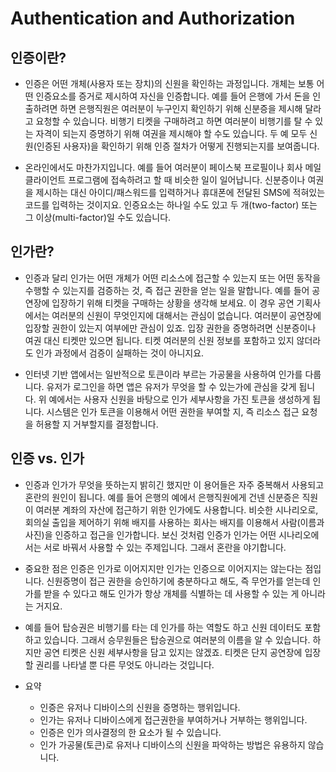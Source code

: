 # Authentication and Authorization

## 인증이란?
- 인증은 어떤 개체(사용자 또는 장치)의 신원을 확인하는 과정입니다. 개체는 보통 어떤 인증요소를 증거로 제시하여 자신을 인증합니다. 예를 들어 은행에 가서 돈을 인출하려면 하면 은행직원은 여러분이 누구인지 확인하기 위해 신분증을 제시해 달라고 요청할 수 있습니다. 비행기 티켓을 구매하려고 하면 여러분이 비행기를 탈 수 있는 자격이 되는지 증명하기 위해 여권을 제시해야 할 수도 있습니다. 두 예 모두 신원(인증된 사용자)을 확인하기 위해 인증 절차가 어떻게 진행되는지를 보여줍니다.

- 온라인에서도 마찬가지입니다. 예를 들어 여러분이 페이스북 프로필이나 회사 메일 클라이언트 프로그램에 접속하려고 할 때 비슷한 일이 일어납니다. 신분증이나 여권을 제시하는 대신 아이디/패스워드를 입력하거나 휴대폰에 전달된 SMS에 적혀있는 코드를 입력하는 것이지요. 인증요소는 하나일 수도 있고 두 개(two-factor) 또는 그 이상(multi-factor)일 수도 있습니다.

## 인가란?
- 인증과 달리 인가는 어떤 개체가 어떤 리소스에 접근할 수 있는지 또는 어떤 동작을 수행할 수 있는지를 검증하는 것, 즉 접근 권한을 얻는 일을 말합니다. 예를 들어 공연장에 입장하기 위해 티켓을 구매하는 상황을 생각해 보세요. 이 경우 공연 기획사에서는 여러분의 신원이 무엇인지에 대해서는 관심이 없습니다. 여러분이 공연장에 입장할 권한이 있는지 여부에만 관심이 있죠. 입장 권한을 증명하려면 신분증이나 여권 대신 티켓만 있으면 됩니다. 티켓 여러분의 신원 정보를 포함하고 있지 않더라도 인가 과정에서 검증이 실패하는 것이 아니지요.

- 인터넷 기반 앱에서는 일반적으로 토큰이라 부르는 가공물을 사용하여 인가를 다룹니다. 유저가 로그인을 하면 앱은 유저가 무엇을 할 수 있는가에 관심을 갖게 됩니다. 위 예에서는 사용자 신원을 바탕으로 인가 세부사항을 가진 토큰을 생성하게 됩니다. 시스템은 인가 토큰을 이용해서 어떤 권한을 부여할 지, 즉 리소스 접근 요청을 허용할 지 거부할지를 결정합니다.

## 인증 vs. 인가
- 인증과 인가가 무엇을 뜻하는지 밝히긴 했지만 이 용어들은 자주 중복해서 사용되고 혼란의 원인이 됩니다. 예를 들어 은행의 예에서 은행직원에게 건넨 신분증은 직원이 여러분 계좌의 자산에 접근하기 위한 인가에도 사용합니다. 비슷한 시나리오로, 회의실 출입을 제어하기 위해 배지를 사용하는 회사는 배지를 이용해서 사람(이름과 사진)을 인증하고 접근을 인가합니다. 보신 것처럼 인증가 인가는 어떤 시나리오에서는 서로 바꿔서 사용할 수 있는 주제입니다. 그래서 혼란을 야기합니다.

- 중요한 점은 인증은 인가로 이어지지만 인가는 인증으로 이어지지는 않는다는 점입니다. 신원증명이 접근 권한을 승인하기에 충분하다고 해도, 즉 무언가를 얻는데 인가를 받을 수 있다고 해도 인가가 항상 개체를 식별하는 데 사용할 수 있는 게 아니라는 거지요.

- 예를 들어 탑승권은 비행기를 타는 데 인가를 하는 역할도 하고 신원 데이터도 포함하고 있습니다. 그래서 승무원들은 탑승권으로 여러분의 이름을 알 수 있습니다. 하지만 공연 티켓은 신원 세부사항을 담고 있지는 않겠죠. 티켓은 단지 공연장에 입장할 권리를 나타낼 뿐 다른 무엇도 아니라는 것입니다.

- 요약
  - 인증은 유저나 디바이스의 신원을 증명하는 행위입니다.
  - 인가는 유저나 디바이스에게 접근권한을 부여하거나 거부하는 행위입니다.
  - 인증은 인가 의사결정의 한 요소가 될 수 있습니다.
  - 인가 가공물(토큰)로 유저나 디바이스의 신원을 파악하는 방법은 유용하지 않습니다.